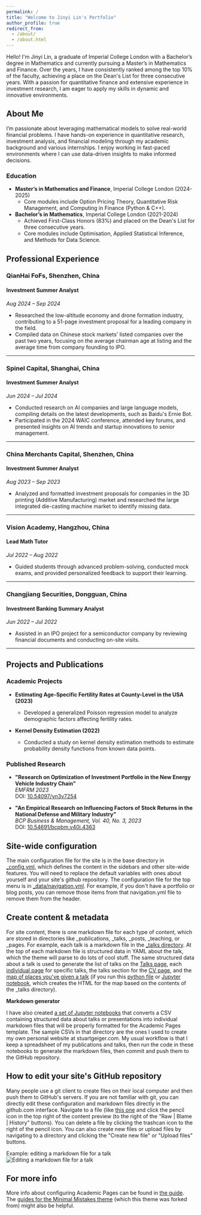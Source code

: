 ```yaml
---
permalink: /
title: "Welcome to Jinyi Lin's Portfolio"
author_profile: true
redirect_from: 
  - /about/
  - /about.html
---
```


Hello! I'm Jinyi Lin, a graduate of Imperial College London with a Bachelor’s degree in Mathematics and currently pursuing a Master’s in Mathematics and Finance. Over the years, I have consistently ranked among the top 10% of the faculty, achieving a place on the Dean's List for three consecutive years. With a passion for quantitative finance and extensive experience in investment research, I am eager to apply my skills in dynamic and innovative environments.

## About Me

I’m passionate about leveraging mathematical models to solve real-world financial problems. I have hands-on experience in quantitative research, investment analysis, and financial modeling through my academic background and various internships. I enjoy working in fast-paced environments where I can use data-driven insights to make informed decisions.

### Education

- **Master’s in Mathematics and Finance**, Imperial College London (2024-2025)
  - Core modules include Option Pricing Theory, Quantitative Risk Management, and Computing in Finance (Python & C++).
- **Bachelor’s in Mathematics**, Imperial College London (2021-2024)
  - Achieved First-Class Honors (83%) and placed on the Dean's List for three consecutive years.
  - Core modules include Optimisation, Applied Statistical Inference, and Methods for Data Science.

## Professional Experience

### QianHai FoFs, Shenzhen, China
#### Investment Summer Analyst  
*Aug 2024 – Sep 2024*  
- Researched the low-altitude economy and drone formation industry, contributing to a 51-page investment proposal for a leading company in the field.  
- Compiled data on Chinese stock markets' listed companies over the past two years, focusing on the average chairman age at listing and the average time from company founding to IPO.  

---

### Spinel Capital, Shanghai, China  
#### Investment Summer Analyst  
*Jun 2024 – Jul 2024*  
- Conducted research on AI companies and large language models, compiling details on the latest developments, such as Baidu's Ernie Bot.  
- Participated in the 2024 WAIC conference, attended key forums, and presented insights on AI trends and startup innovations to senior management.  

---

### China Merchants Capital, Shenzhen, China  
#### Investment Summer Analyst  
*Aug 2023 – Sep 2023*  
- Analyzed and formatted investment proposals for companies in the 3D printing (Additive Manufacturing) market and researched the large integrated die-casting machine market to identify missing data.  

---

### Vision Academy, Hangzhou, China  
#### Lead Math Tutor  
*Jul 2022 – Aug 2022*  
- Guided students through advanced problem-solving, conducted mock exams, and provided personalized feedback to support their learning.

---

### Changjiang Securities, Dongguan, China  
#### Investment Banking Summary Analyst  
*Jun 2022 – Jul 2022*  
- Assisted in an IPO project for a semiconductor company by reviewing financial documents and conducting on-site visits.  

---





## Projects and Publications

### Academic Projects

- **Estimating Age-Specific Fertility Rates at County-Level in the USA (2023)**
  - Developed a generalized Poisson regression model to analyze demographic factors affecting fertility rates.
 
- **Kernel Density Estimation (2022)**
  - Conducted a study on kernel density estimation methods to estimate probability density functions from known data points.  

### Published Research

- **"Research on Optimization of Investment Portfolio in the New Energy Vehicle Industry Chain"**  
  *EMFRM 2023*  
  DOI: [10.54097/yn3v7254](https://doi.org/10.54097/yn3v7254)  

- **"An Empirical Research on Influencing Factors of Stock Returns in the National Defense and Military Industry"**  
  *BCP Business & Management, Vol. 40, No. 3, 2023*  
  DOI: [10.54691/bcpbm.v40i.4363](https://doi.org/10.54691/bcpbm.v40i.4363) 

  


Site-wide configuration
------
The main configuration file for the site is in the base directory in [_config.yml](https://github.com/academicpages/academicpages.github.io/blob/master/_config.yml), which defines the content in the sidebars and other site-wide features. You will need to replace the default variables with ones about yourself and your site's github repository. The configuration file for the top menu is in [_data/navigation.yml](https://github.com/academicpages/academicpages.github.io/blob/master/_data/navigation.yml). For example, if you don't have a portfolio or blog posts, you can remove those items from that navigation.yml file to remove them from the header. 

Create content & metadata
------
For site content, there is one markdown file for each type of content, which are stored in directories like _publications, _talks, _posts, _teaching, or _pages. For example, each talk is a markdown file in the [_talks directory](https://github.com/academicpages/academicpages.github.io/tree/master/_talks). At the top of each markdown file is structured data in YAML about the talk, which the theme will parse to do lots of cool stuff. The same structured data about a talk is used to generate the list of talks on the [Talks page](https://academicpages.github.io/talks), each [individual page](https://academicpages.github.io/talks/2012-03-01-talk-1) for specific talks, the talks section for the [CV page](https://academicpages.github.io/cv), and the [map of places you've given a talk](https://academicpages.github.io/talkmap.html) (if you run this [python file](https://github.com/academicpages/academicpages.github.io/blob/master/talkmap.py) or [Jupyter notebook](https://github.com/academicpages/academicpages.github.io/blob/master/talkmap.ipynb), which creates the HTML for the map based on the contents of the _talks directory).

**Markdown generator**

I have also created [a set of Jupyter notebooks](https://github.com/academicpages/academicpages.github.io/tree/master/markdown_generator
) that converts a CSV containing structured data about talks or presentations into individual markdown files that will be properly formatted for the Academic Pages template. The sample CSVs in that directory are the ones I used to create my own personal website at stuartgeiger.com. My usual workflow is that I keep a spreadsheet of my publications and talks, then run the code in these notebooks to generate the markdown files, then commit and push them to the GitHub repository.

How to edit your site's GitHub repository
------
Many people use a git client to create files on their local computer and then push them to GitHub's servers. If you are not familiar with git, you can directly edit these configuration and markdown files directly in the github.com interface. Navigate to a file (like [this one](https://github.com/academicpages/academicpages.github.io/blob/master/_talks/2012-03-01-talk-1.md) and click the pencil icon in the top right of the content preview (to the right of the "Raw | Blame | History" buttons). You can delete a file by clicking the trashcan icon to the right of the pencil icon. You can also create new files or upload files by navigating to a directory and clicking the "Create new file" or "Upload files" buttons. 

Example: editing a markdown file for a talk
![Editing a markdown file for a talk](/images/editing-talk.png)

For more info
------
More info about configuring Academic Pages can be found in [the guide](https://academicpages.github.io/markdown/). The [guides for the Minimal Mistakes theme](https://mmistakes.github.io/minimal-mistakes/docs/configuration/) (which this theme was forked from) might also be helpful.
